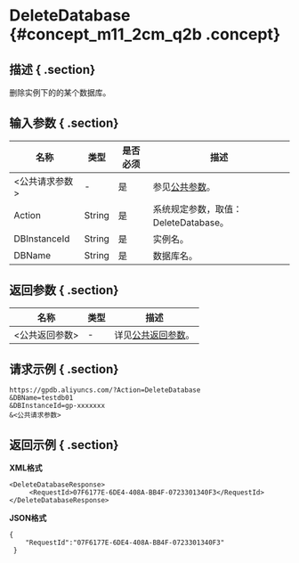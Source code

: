 # DeleteDatabase {#concept_m11_2cm_q2b .concept}

## 描述 { .section}

删除实例下的的某个数据库。

## 输入参数 { .section}

|名称|类型|是否必须|描述|
|--|--|----|--|
|<公共请求参数\>|-|是|参见[公共参数](intl.zh-CN/API参考/公共参数.md#)。|
|Action|String|是|系统规定参数，取值：DeleteDatabase。|
|DBInstanceId|String|是|实例名。|
|DBName|String|是|数据库名。|

## 返回参数 { .section}

|名称|类型|描述|
|--|--|--|
|<公共返回参数\>|-|详见[公共返回参数](intl.zh-CN/API参考/公共参数.md#section_apd_1rv_3bb)。|

## 请求示例 { .section}

```
https://gpdb.aliyuncs.com/?Action=DeleteDatabase
&DBName=testdb01
&DBInstanceId=gp-xxxxxxx
&<公共请求参数>
```

## 返回示例 { .section}

**XML格式**

```
<DeleteDatabaseResponse>
     <RequestId>07F6177E-6DE4-408A-BB4F-0723301340F3</RequestId>
</DeleteDatabaseResponse>
```

**JSON格式**

```
{
    "RequestId":"07F6177E-6DE4-408A-BB4F-0723301340F3"
 }
```

